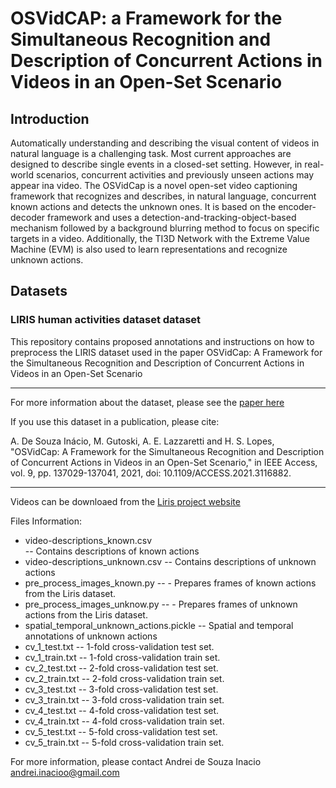 # OSVidCAP: a Framework for the Simultaneous Recognition and Description of Concurrent Actions in Videos in an Open-Set Scenario


## Introduction

Automatically understanding and describing the visual content of videos in natural language is a challenging task. Most current approaches are designed to describe single events in a closed-set setting. However, in real-world scenarios, concurrent activities and previously unseen actions may appear ina video.
The OSVidCap is a novel open-set video captioning framework that recognizes and describes, in natural language, concurrent known actions and detects the unknown ones. It is based on the encoder-decoder framework and uses a detection-and-tracking-object-based mechanism followed by a background blurring method to focus on specific targets in a video. Additionally, the TI3D Network with the Extreme Value Machine (EVM) is also used to learn representations and recognize unknown actions.


## Datasets

### LIRIS human activities dataset dataset

This repository contains proposed annotations and instructions on how to preprocess the LIRIS dataset used in the paper OSVidCap: A Framework for the Simultaneous Recognition and Description of Concurrent Actions in Videos in an Open-Set Scenario

---------------

For more information about the dataset, please see the [paper here](https://ieeexplore.ieee.org/abstract/document/9552885) 

If you use this dataset in a publication, please cite:  

A. De Souza Inácio, M. Gutoski, A. E. Lazzaretti and H. S. Lopes, "OSVidCap: A Framework for the Simultaneous Recognition and Description of Concurrent Actions in Videos in an Open-Set Scenario," in IEEE Access, vol. 9, pp. 137029-137041, 2021, doi: 10.1109/ACCESS.2021.3116882.

---------------

Videos can be downloaed from the [Liris project website](https://projet.liris.cnrs.fr/voir/activities-dataset/)


Files Information:
 - video-descriptions_known.csv    	
 	-- Contains descriptions of known actions 
 - video-descriptions_unknown.csv 
 	-- Contains descriptions of unknown actions 
 - pre_process_images_known.py
 	-- - Prepares frames of known actions from the Liris dataset.
 - pre_process_images_unknow.py
 	-- - Prepares frames of unknown actions from the Liris dataset.
 - spatial_temporal_unknown_actions.pickle
 	-- Spatial and temporal annotations of unknown actions
 - cv_1_test.txt
 	-- 1-fold cross-validation test set.
 - cv_1_train.txt
 	-- 1-fold cross-validation train set.
 - cv_2_test.txt
 	-- 2-fold cross-validation test set.
 - cv_2_train.txt
 	-- 2-fold cross-validation train set.
 - cv_3_test.txt
 	-- 3-fold cross-validation test set.
 - cv_3_train.txt
 	-- 3-fold cross-validation train set.
 - cv_4_test.txt
 	-- 4-fold cross-validation test set.
 - cv_4_train.txt
 	-- 4-fold cross-validation train set.
 - cv_5_test.txt
 	-- 5-fold cross-validation test set.
 - cv_5_train.txt
 	-- 5-fold cross-validation train set.

For more information, please contact Andrei de Souza Inacio andrei.inacioo@gmail.com
